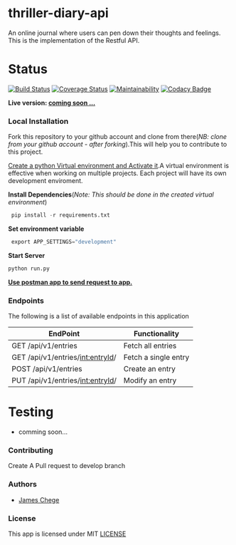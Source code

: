 # thriller-diary-api

An online journal where users can pen down their thoughts and feelings. This is the implementation of the Restful API.

# Status
[![Build Status](https://travis-ci.org/james-chege/thriller-diary-api.svg?branch=ch-tests)](https://travis-ci.org/james-chege/thriller-diary-api) 
[![Coverage Status](https://coveralls.io/repos/github/james-chege/thriller-diary-api/badge.svg?branch=ch-tests)](https://coveralls.io/github/james-chege/thriller-diary-api?branch=ch-tests)
[![Maintainability](https://api.codeclimate.com/v1/badges/dcd92dcc85e867b53119/maintainability)](https://codeclimate.com/github/james-chege/thriller-diary-api/maintainability)
[![Codacy Badge](https://api.codacy.com/project/badge/Grade/bc05f653d4b3470b84a41ca252d68cbd)](https://www.codacy.com/app/james-chege/thriller-diary?utm_source=github.com&amp;utm_medium=referral&amp;utm_content=james-chege/thriller-diary&amp;utm_campaign=Badge_Grade)

__Live version: [coming soon ...]()__

### Local Installation

Fork this repository to your github account and clone from there(_NB: clone from your github account - after forking_).This will help you to contribute to this project.

[Create a python Virtual environment and Activate it](https://virtualenv.pypa.io/en/stable/).A virtual environment is effective when working on multiple projects. Each project will have its own development enviroment.

__Install Dependencies__(_Note: This should be done in the created virtual environment_)
```py
 pip install -r requirements.txt
```
__Set environment variable__
```py
 export APP_SETTINGS="development"
```

__Start Server__
```py
python run.py
```

[__Use postman app to send request to app.__](https://www.getpostman.com/)
### Endpoints

The following is a list of available endpoints in this application

|EndPoint               | Functionality|
| ------------------------------------ | ------------------------ |
|GET /api/v1/entries                |Fetch all entries|
|GET /api/v1/entries/<int:entryId>/     |Fetch a single entry|
|POST /api/v1/entries               |Create an entry|
|PUT /api/v1/entries/<int:entryId>/ |Modify an entry|

# Testing
- comming soon...

### Contributing
Create A Pull request to develop branch

### Authors
* [James Chege](https://www.github.com/james-chege)

### License

This app is licensed under MIT [LICENSE](LICENSE)
